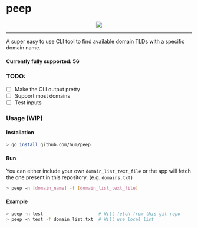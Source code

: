 # peep
<p align="center"><img src="https://cdn.discordapp.com/emojis/653488219840708608.gif?v=1"/></p>

------------------------------------------------------------------------------------------
A super easy to use CLI tool to find available domain TLDs with a specific domain name.

#### Currently fully supported: 56 

### TODO:
  - [ ] Make the CLI output pretty
  - [ ] Support most domains
  - [ ] Test inputs

### Usage (WIP)
#### Installation
```bash
> go install github.com/hum/peep
```
#### Run
You can either include your own `domain_list_text_file` or the app will fetch the one present in this repository. (e.g. `domains.txt`)
```bash
> peep -n [domain_name] -f [domain_list_text_file]
```

#### Example
```bash
> peep -n test                     # Will fetch from this git repo
> peep -n test -f domain_list.txt  # Will use local list
```
